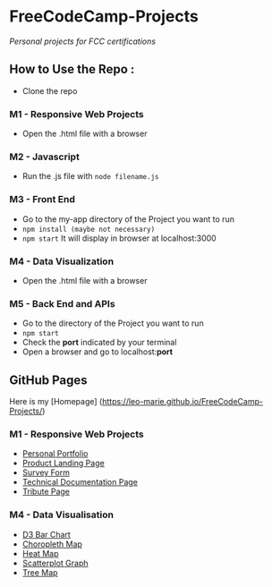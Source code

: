 # FreeCodeCamp-Projects
*Personal projects for FCC certifications*
## How to Use the Repo :
* Clone the repo
### M1 - Responsive Web Projects
* Open the .html file with a browser
### M2 - Javascript
* Run the .js file with `node filename.js` 
### M3 - Front End
* Go to the my-app directory of the Project you want to run
* `npm install (maybe not necessary)`
* `npm start` 
It will display in browser at localhost:3000
### M4 - Data Visualization
* Open the .html file with a browser
### M5 - Back End and APIs
* Go to the directory of the Project you want to run
* `npm start` 
* Check the **port** indicated by your terminal
* Open a browser and go to localhost:**port**
## GitHub Pages
Here is my [Homepage] (https://leo-marie.github.io/FreeCodeCamp-Projects/)
### M1 - Responsive Web Projects
* [Personal Portfolio](https://leo-marie.github.io/FreeCodeCamp-Projects/M1%20-%20Responsive%20Web%20Design/Personal%20Portfolio%20Webpage/Personal%20Portfolio%20Webpage.html)
* [Product Landing Page](https://leo-marie.github.io/FreeCodeCamp-Projects/M1%20-%20Responsive%20Web%20Design/Product%20Landing%20Page/Product%20Landing%20Page.html)
* [Survey Form](https://leo-marie.github.io/FreeCodeCamp-Projects/M1%20-%20Responsive%20Web%20Design/Survey%20Form/Survey%20Form.html)
* [Technical Documentation Page](https://leo-marie.github.io/FreeCodeCamp-Projects/M1%20-%20Responsive%20Web%20Design/Technical%20Documentation%20Page/Technical%20Documentation%20Page.html)
* [Tribute Page](https://leo-marie.github.io/FreeCodeCamp-Projects/M1%20-%20Responsive%20Web%20Design/Tribute%20Page/Tribute%20Page.html)
### M4 - Data Visualisation
* [D3 Bar Chart](https://leo-marie.github.io/FreeCodeCamp-Projects/M4%20-%20Data%20Visualisation/D3%20Bar%20Chart/index.html)
* [Choropleth Map](https://leo-marie.github.io/FreeCodeCamp-Projects/M4%20-%20Data%20Visualisation/Choropleth%20Map/index.html)
* [Heat Map](https://leo-marie.github.io/FreeCodeCamp-Projects/M4%20-%20Data%20Visualisation/Heat%20Map/index.html)
* [Scatterplot Graph](https://leo-marie.github.io/FreeCodeCamp-Projects/M4%20-%20Data%20Visualisation/Scatterplot%20Graph/index.html)
* [Tree Map](https://leo-marie.github.io/FreeCodeCamp-Projects/M4%20-%20Data%20Visualisation/Tree%20Map/index.html)